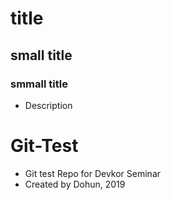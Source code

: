 # title
## small title
### smmall title

* Description


# Git-Test
* Git test Repo for Devkor Seminar
* Created by Dohun, 2019

